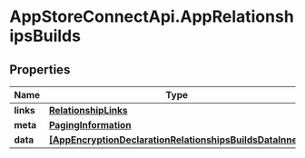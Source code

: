 # AppStoreConnectApi.AppRelationshipsBuilds

## Properties

Name | Type | Description | Notes
------------ | ------------- | ------------- | -------------
**links** | [**RelationshipLinks**](RelationshipLinks.md) |  | [optional] 
**meta** | [**PagingInformation**](PagingInformation.md) |  | [optional] 
**data** | [**[AppEncryptionDeclarationRelationshipsBuildsDataInner]**](AppEncryptionDeclarationRelationshipsBuildsDataInner.md) |  | [optional] 


